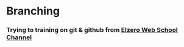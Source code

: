 # Branching
### Trying to training on git & github from [Elzero Web School Channel ](https://www.youtube.com/playlist?list=PLDoPjvoNmBAw4eOj58MZPakHjaO3frVMF)
